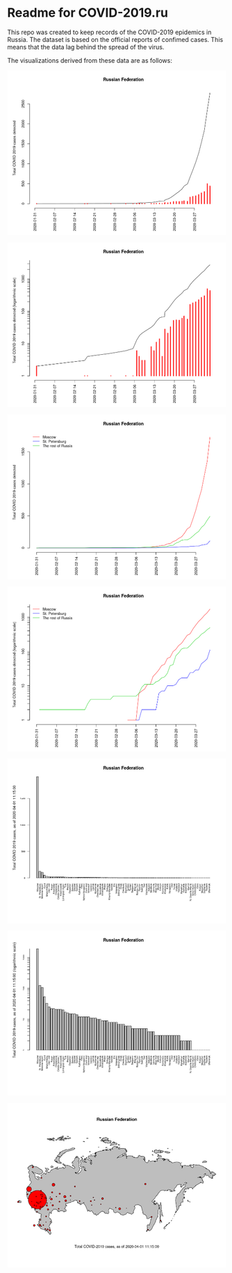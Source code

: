 # Readme for COVID-2019.ru

This repo was created to keep records of the COVID-2019 epidemics in Russia. The dataset is based on the official reports of confimed cases. This means that the data lag behind the spread of the virus.

The visualizations derived from these data are as follows:

![alt text](plots/COVID.2019.cumulated.png "Cumulated curve of COVID-2019 cases for Russia")

![alt text](plots/COVID.2019.cumulated.log10.png "Cumulated curve of COVID-2019 cases for Russia, y-logarithmic")

![alt text](plots/COVID.2019.cumulated.by_regions.png "Cumulated curve of COVID-2019 cases for Russia, by regions")

![alt text](plots/COVID.2019.cumulated.log.10.by_regions.png "Cumulated curve of COVID-2019 cases for Russia, y-logarithmic, by regions")

![alt text](plots/COVID.2019.barplot.regions.png "COVID-2019 total cases for Rusia by regions")

![alt text](plots/COVID.2019.barplot.regions.log.10.png "COVID-2019 total cases for Rusia by regions")

![alt text](plots/COVID.2019.map.regions.png "COVID-2019 total cases for Rusia, map")
